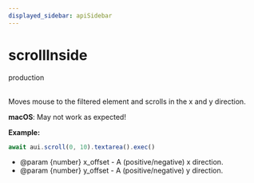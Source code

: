 ```yaml
---
displayed_sidebar: apiSidebar
---
```

# scrollInside
<span class="theme-doc-version-badge badge badge--success">production</span><br/><br/>

Moves mouse to the filtered element and scrolls in the x and y direction.

**macOS**: May not work as expected!

**Example:**
```typescript 
await aui.scroll(0, 10).textarea().exec()
```

   * @param {number} x_offset - A (positive/negative) x direction.
   * @param {number} y_offset - A (positive/negative) y direction.
